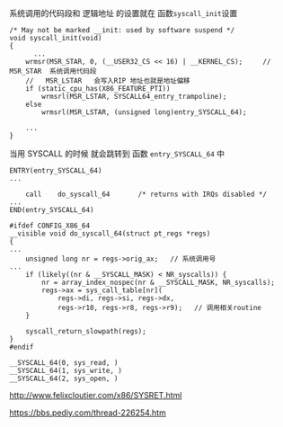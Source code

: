 系统调用的代码段和 逻辑地址 的设置就在 函数`syscall_init`设置
```
/* May not be marked __init: used by software suspend */
void syscall_init(void)
{
      ...
	wrmsr(MSR_STAR, 0, (__USER32_CS << 16) | __KERNEL_CS);     // MSR_STAR  系统调用代码段
	//   MSR_LSTAR   会写入RIP 地址也就是地址偏移
	if (static_cpu_has(X86_FEATURE_PTI))
		wrmsrl(MSR_LSTAR, SYSCALL64_entry_trampoline);
	else
		wrmsrl(MSR_LSTAR, (unsigned long)entry_SYSCALL_64);
		
	...
}
```

当用 SYSCALL 的时候 就会跳转到 函数 `entry_SYSCALL_64` 中
```
ENTRY(entry_SYSCALL_64)
...
	
	call	do_syscall_64		/* returns with IRQs disabled */
...
END(entry_SYSCALL_64)
```

```
#ifdef CONFIG_X86_64
__visible void do_syscall_64(struct pt_regs *regs)
{
...
	unsigned long nr = regs->orig_ax;   // 系统调用号
...
	if (likely((nr & __SYSCALL_MASK) < NR_syscalls)) {
		nr = array_index_nospec(nr & __SYSCALL_MASK, NR_syscalls);
		regs->ax = sys_call_table[nr](
			regs->di, regs->si, regs->dx,
			regs->r10, regs->r8, regs->r9);   // 调用相关routine
	}

	syscall_return_slowpath(regs);
}
#endif
```
```
__SYSCALL_64(0, sys_read, )
__SYSCALL_64(1, sys_write, )
__SYSCALL_64(2, sys_open, )
```


http://www.felixcloutier.com/x86/SYSRET.html

https://bbs.pediy.com/thread-226254.htm
